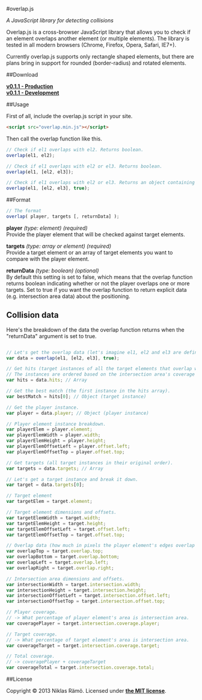 #overlap.js

*A JavaScript library for detecting collisions*

Overlap.js is a cross-browser JavaScript library that allows you to check if an element overlaps another element (or multiple elements). The library is tested in all modern browsers (Chrome, Firefox, Opera, Safari, IE7+).

Currently overlap.js supports only rectangle shaped elements, but there are plans bring in support for rounded (border-radius) and rotated elements.

##Download

**[v0.1.1 - Production](overlap.min.js)**  
**[v0.1.1 - Development](overlap.js)**

##Usage

First of all, include the overlap.js script in your site.
```html
<script src="overlap.min.js"></script>
```

Then call the overlap function like this.

```javascript
// Check if el1 overlaps with el2. Returns boolean.
overlap(el1, el2);

// Check if el1 overlaps with el2 or el3. Returns boolean.
overlap(el1, [el2, el3]);

// Check if el1 overlaps with el2 or el3. Returns an object containing explicit overlap data.
overlap(el1, [el2, el3], true);
```

##Format

```javascript
// The format
overlap( player, targets [, returnData] );
```

**player** *(type: element)* *(required)*   
Provide the player element that will be checked against target elements.

**targets** *(type: array or element)* *(required)*   
Provide a target element or an array of target elements you want to compare with the player element.

**returnData** *(type: boolean)* *(optional)*   
By default this setting is set to false, which means that the overlap function returns boolean indicating whether or not the player overlaps one or more targets. Set to true if you want the overlap function to return explicit data (e.g. intersection area data) about the positioning.

## Collision data

Here's the breakdown of the data the overlap function returns when the "returnData" argument is set to true.

```javascript

// Let's get the overlap data (let's imagine el1, el2 and el3 are defined beforehand).
var data = overlap(el1, [el2, el3], true);

// Get hits (target instances of all the target elements that overlap with the player element).
// The instances are ordered based on the intersection area's coverage of the target element and the player element.
var hits = data.hits; // Array

// Get the best match (the first instance in the hits array).
var bestMatch = hits[0]; // Object (target instance)

// Get the player instance.
var player = data.player; // Object (player instance)

// Player element instance breakdown.
var playerElem = player.element;
var playerElemWidth = player.width;
var playerElemHeight = player.height;
var playerElemOffsetLeft = player.offset.left;
var playerElemOffsetTop = player.offset.top;

// Get targets (all target instances in their original order).
var targets = data.targets; // Array

// Let's get a target instance and break it down.
var target = data.targets[0];

// Target element
var targetElem = target.element;

// Target element dimensions and offsets.
var targetElemWidth = target.width;
var targetElemHeight = target.height;
var targetElemOffsetLeft = target.offset.left;
var targetElemOffsetTop = target.offset.top;

// Overlap data (how much in pixels the player element's edges overlap target element's edges).
var overlapTop = target.overlap.top;
var overlapBottom = target.overlap.bottom;
var overlapLeft = target.overlap.left;
var overlapRight = target.overlap.right;

// Intersection area dimensions and offsets.
var intersectionWidth = target.intersection.width;
var intersectionHeight = target.intersection.height;
var intersectionOffsetLeft = target.intersection.offset.left;
var intersectionOffsetTop = target.intersection.offset.top;

// Player coverage.
// -> What percentage of player element's area is intersection area.
var coveragePlayer = target.intersection.coverage.player;

// Target coverage.
// -> What percentage of target element's area is intersection area.
var coverageTarget = target.intersection.coverage.target;

// Total coverage.
// -> coveragePlayer + coverageTarget
var coverageTotal = target.intersection.coverage.total;

```

##License

Copyright &copy; 2013 Niklas Rämö. Licensed under **[the MIT license](LICENSE)**.
